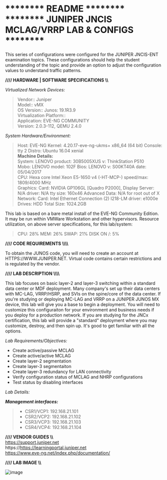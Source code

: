 <h1>******** README ********<br>
******** JUNIPER JNCIS MCLAG/VRRP LAB &amp; CONFIGS ********</h1>

This series of configurations were configured for the JUNIPER JNCIS-ENT examination topics. These configurations should help the student understanding of the topic and provide an option to adjust the configuration values to understand traffic patterns. 

<b>//// HARDWARE | SOFTWARE SPECIFICATIONS \\\\</b><p>
<i>Virtualized Network Devices:</i>
<blockquote>
Vendor:: Juniper<br>
Model:: vMX<br>
OS Version:: Junos: 19.1R3.9<br>
Virtualization Platform::<br>
Application: EVE-NG COMMUNITY<br>
Version: 2.0.3-112, QEMU 2.4.0<br>
</blockquote>
<p>
<i>System Hardware/Environment:</i>
<blockquote>
Host:	EVE-NG Kernel: 4.20.17-eve-ng-ukms+ x86_64 (64 bit) Console: tty 2 Distro: Ubuntu 16.04 xenial<br>
<b>Machine Details:</b><br>
System: 	LENOVO product: 30B5005XUS v: ThinkStation P510<br>
Mobo: 		LENOVO model: 102F Bios: LENOVO v: S00KT40A date: 05/04/2017<br>
CPU:       	Hexa core Intel Xeon E5-1650 v4 (-HT-MCP-) speed/max: 1809/4000 MHz<br>
Graphics:  	Card: NVIDIA GP106GL [Quadro P2000], Display Server: N/A driver: N/A tty size: 160x46 Advanced Data: N/A for root out of X<br>
Network:   	Card: Intel Ethernet Connection (2) I218-LM driver: e1000e<br>
Drives:    	HDD Total Size: 1024.2GB<br>
</blockquote>
<p>								
This lab is based on a bare metal install of the EVE-NG Community Edition. It may be run within VMWare Workstation and other hypervisors. Resource utilization, on above server specifications, for this lab/system:<p>
<blockquote>
	CPU: 		28%
	MEM: 		26%
	SWAP: 		21%
	DISK ON /: 	5%
</blockquote>
<p>
<b>//// CODE REQUIREMENTS \\\\</b>

To obtain the JUNOS code, you will need to create an account at HTTPS://WWW.JUNIPER.NET. Virtual code contains certain restrictions and is regulated by the vendor.
<p>
<b>//// LAB DESCRIPTION \\\\</b><p>
This lab focuses on basic layer-2 and layer-3 switching within a standard data center or MDF deployment. Many company's set up their data centers with MC-LAG, VRRP/HSRP, and SVIs on the spine/core of the data center. If you're studying or deploying MC-LAG and VRRP on a JUNIPER JUNOS MX device, this lab will give you a base to begin a deployment. You will need to customize this configuraiton for your environment and business needs if you deploy for a production network. If you are studying for the JNCx certification, this lab will provide a "standard" deployment where you may customize, destroy, and then spin up. It's good to get familiar with all the options.
<p>
<i>Lab Requirements/Objectives:</i>
<ul>
	<li>Create active/passive MCLAG</li>
	<li>Create active/active MCLAG</li>
	<li>Create layer-2 segmentation</li>
	<li>Create layer-3 segmentaiton</li>
	<li>Create layer-3 redundancy for LAN connectivity</li>
	<li>Verify configuration status of MCLAG and NHRP configurations</li>
	<li>Test status by disabling interfaces</li>
</ul>
<p>
<i>Lab Details:</i>
<p>
<b><i>Management interfaces:</b></i>
<blockquote>
<ul>
	<li>CSR1/VCP1: 192.168.21.101</li>
	<li>CSR2/VCP2: 192.168.21.102</li>
	<li>CSR3/VCP3: 192.168.21.103</li>
	<li>CSR4/VCP4: 192.168.21.104</li>
</ul>
</blockquote>

<b>//// VENDOR GUIDES \\\\</b><br>
https://support.juniper.net<br>
https://https://learningportal.juniper.net<br>
https://www.eve-ng.net/index.php/documentation/<br>

<b>//// LAB IMAGE \\\\</b>

![image](https://user-images.githubusercontent.com/40407552/140561994-156b3bb4-d6ed-457b-986f-395d2a2225af.png)

